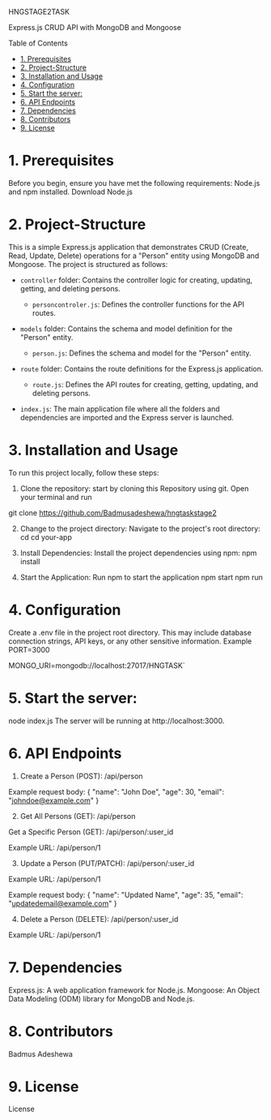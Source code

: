  HNGSTAGE2TASK

Express.js CRUD API with MongoDB and Mongoose

 Table of Contents

- [1. Prerequisites](#1-prerequisites)
- [2. Project-Structure](#2-project-structure)
- [3. Installation and Usage](#3-installation-and-usage)
- [4. Configuration](#4-configuration)
- [5. Start the server:](#5-start-the-server)
- [6. API Endpoints](#6-api-endpoints)
- [7. Dependencies](#7-dependencies)
- [8. Contributors](#8-contributors)
- [9. License](#9-license)

# 1. Prerequisites
Before you begin, ensure you have met the following requirements:
Node.js and npm installed. Download Node.js

# 2. Project-Structure
This is a simple Express.js application that demonstrates CRUD (Create, Read, Update, Delete) operations for a "Person" entity using MongoDB and Mongoose. The project is structured as follows:

- `controller` folder: Contains the controller logic for creating, updating, getting, and deleting persons.
  - `personcontroler.js`: Defines the controller functions for the API routes.

- `models` folder: Contains the schema and model definition for the "Person" entity.
  - `person.js`: Defines the schema and model for the "Person" entity.

- `route` folder: Contains the route definitions for the Express.js application.
  - `route.js`: Defines the API routes for creating, getting, updating, and deleting persons.

- `index.js`: The main application file where all the folders and dependencies are imported and the Express server is launched.

# 3. Installation and Usage

To run this project locally, follow these steps:

1. Clone the repository: start by cloning this Repository using git. Open your terminal and run

git clone https://github.com/Badmusadeshewa/hngtaskstage2

2. Change to the project directory: Navigate to the project's root directory:
cd cd your-app

3. Install Dependencies: Install the project dependencies using npm:
npm install

4. Start the Application: Run npm to start the application
npm start
npm run
# 4. Configuration
Create a .env file in the project root directory. This may include database connection strings, API keys, or any other sensitive information.
 Example
PORT=3000

MONGO_URI=mongodb://localhost:27017/HNGTASK`

# 5. Start the server:
node index.js
The server will be running at http://localhost:3000.

# 6. API Endpoints
1. Create a Person (POST): /api/person

Example request body:
{
  "name": "John Doe",
  "age": 30,
  "email": "johndoe@example.com"
}

2. Get All Persons (GET): /api/person

Get a Specific Person (GET): /api/person/:user_id

Example URL: /api/person/1

3. Update a Person (PUT/PATCH): /api/person/:user_id

Example URL: /api/person/1

Example request body:
{
  "name": "Updated Name",
  "age": 35,
  "email": "updatedemail@example.com"
}

4. Delete a Person (DELETE): /api/person/:user_id

Example URL: /api/person/1

# 7. Dependencies

Express.js: A web application framework for Node.js.
Mongoose: An Object Data Modeling (ODM) library for MongoDB and Node.js.

# 8. Contributors
Badmus Adeshewa

# 9. License
License

